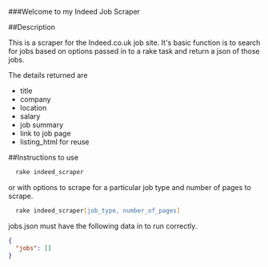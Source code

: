 ###Welcome to my Indeed Job Scraper

##Description

This is a scraper for the Indeed.co.uk job site. It's basic function is to search for jobs based on options passed in to a rake task and return a json of those jobs.

The details returned are

- title
- company
- location
- salary
- job summary
- link to job page
- listing_html for reuse

##Instructions to use

```zsh
  rake indeed_scraper
```

or with options to scrape for a particular job type and number of pages to scrape.

```zsh
  rake indeed_scraper[job_type, number_of_pages]
```

jobs.json must have the following data in to run correctly.

```json
{
  "jobs": []
}
```
